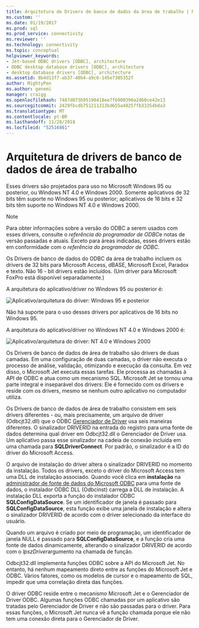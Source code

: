 ```yaml
---
title: Arquitetura de Drivers de banco de dados da área de trabalho | Microsoft Docs
ms.custom: ''
ms.date: 01/19/2017
ms.prod: sql
ms.prod_service: connectivity
ms.reviewer: ''
ms.technology: connectivity
ms.topic: conceptual
helpviewer_keywords:
- Jet-based ODBC drivers [ODBC], architecture
- ODBC desktop database drivers [ODBC], architecture
- desktop database drivers [ODBC], architecture
ms.assetid: 8b4d13f7-ab37-40b4-a9c6-145e7385352f
author: MightyPen
ms.author: genemi
manager: craigg
ms.openlocfilehash: 7487d073b95190418ee7f6900390a2d60ce42e13
ms.sourcegitcommit: 2429fbcdb751211313bd655a4825ffb33354bda3
ms.translationtype: MT
ms.contentlocale: pt-BR
ms.lasthandoff: 11/28/2018
ms.locfileid: "52516861"
---
```

# <a name="desktop-database-drivers-architecture"></a>Arquitetura de drivers de banco de dados de área de trabalho
Esses drivers são projetados para uso no Microsoft Windows 95 ou posterior, ou Windows NT 4.0 e Windows 2000. Somente aplicativos de 32 bits têm suporte no Windows 95 ou posterior; aplicativos de 16 bits e 32 bits têm suporte no Windows NT 4.0 e Windows 2000.  
  
> [!NOTE]  
>  Para obter informações sobre a versão do ODBC a serem usados com esses drivers, consulte o *referência do programador de ODBC*e notas de versão passadas e atuais. Exceto para áreas indicadas, esses drivers estão em conformidade com o *referência do programador de ODBC*.  
  
 Os Drivers de banco de dados do ODBC da área de trabalho incluem os drivers de 32 bits para Microsoft Access, dBASE, Microsoft Excel, Paradox e texto. Não 16 - bit drivers estão incluídos. (Um driver para Microsoft FoxPro está disponível separadamente.)  
  
 A arquitetura do aplicativo/driver no Windows 95 ou posterior é:  
  
 ![Aplicativo&#47;arquitetura do driver: Windows 95 e posterior](../../odbc/microsoft/media/odbcjetarch1.gif "ODBCJetArch1")  
  
 Não há suporte para o uso desses drivers por aplicativos de 16 bits no Windows 95.  
  
 A arquitetura do aplicativo/driver no Windows NT 4.0 e Windows 2000 é:  
  
 ![Aplicativo&#47;arquitetura do driver: NT 4.0 e Windows 2000](../../odbc/microsoft/media/odbcjetarch2.gif "ODBCJetArch2")  
  
 Os Drivers de banco de dados de área de trabalho são drivers de duas camadas. Em uma configuração de duas camadas, o driver não executa o processo de análise, validação, otimizando e execução da consulta. Em vez disso, o Microsoft Jet executa essas tarefas. Ele processa as chamadas à API de ODBC e atua como um mecanismo SQL. Microsoft Jet se tornou uma parte integral e inseparável dos drivers: Ele é fornecido com os drivers e reside com os drivers, mesmo se nenhum outro aplicativo no computador utiliza.  
  
 Os Drivers de banco de dados de área de trabalho consistem em seis drivers diferentes - ou, mais precisamente, um arquivo de driver (Odbcjt32.dll) que o ODBC [Gerenciador de Driver](../../odbc/reference/the-driver-manager.md) usa seis maneiras diferentes. O sinalizador DRIVERID na entrada do registro para uma fonte de dados determina qual driver em Odbcjt32.dll o Gerenciador de Driver usa. Um aplicativo passa esse sinalizador na cadeia de conexão incluída em uma chamada para **SQLDriverConnect**. Por padrão, o sinalizador é a ID do driver do Microsoft Access.  
  
 O arquivo de instalação do driver altera o sinalizador DRIVERID no momento da instalação. Todos os drivers, exceto o driver do Microsoft Access tem uma DLL de instalação associado. Quando você clica em **instalação** na [administrador de fonte de dados do Microsoft ODBC](../../odbc/admin/odbc-data-source-administrator.md) para uma fonte de dados, o instalador ODBC DLL (Odbcinst) carrega a DLL de instalação. A instalação DLL exporta a função do instalador ODBC **SQLConfigDataSource**. Se um identificador de janela é passado para **SQLConfigDataSource**, esta função exibe uma janela de instalação e altera o sinalizador DRIVERID de acordo com o driver selecionado da interface do usuário.  
  
 Quando um arquivo é criado por meio de programação, um identificador de janela NULL é passado para **SQLConfigDataSource**, e a função cria uma fonte de dados dinamicamente, alterando o sinalizador DRIVERID de acordo com o *lpszDriver*argumento na chamada de função.  
  
 Odbcjt32.dll implementa funções ODBC sobre a API do Microsoft Jet. No entanto, há nenhum mapeamento direto entre as funções do Microsoft Jet e ODBC. Vários fatores, como os modelos de cursor e o mapeamento de SQL, impedir que uma correlação direta das funções.  
  
 O driver ODBC reside entre o mecanismo Microsoft Jet e o Gerenciador de Driver ODBC. Algumas funções ODBC chamadas por um aplicativo são tratadas pelo Gerenciador de Driver e não são passadas para o driver. Para essas funções, o Microsoft Jet nunca vê a função chamada porque ele não tem uma conexão direta para o Gerenciador de Driver.
